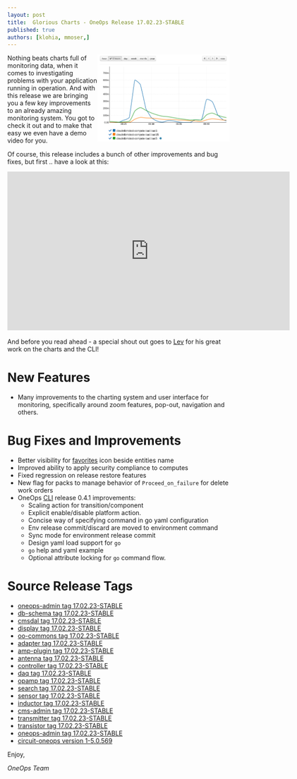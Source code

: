 ```yaml
---
layout: post
title:  Glorious Charts - OneOps Release 17.02.23-STABLE
published: true
authors: [klohia, mmoser,]
---
```


<img src="/assets/img/ui/monitors-chart.png" width="300" align="right"/> 

Nothing beats charts full of monitoring data, when it comes to investigating problems with your application running in
operation. And with this release we are bringing you a few key improvements to an already amazing monitoring system. 
You got to check it out and to make that easy we even have a demo video for you.

<!--more-->

Of course, this release includes a bunch of other improvements and bug fixes, but first .. have a look at this: 

<div class="video">
<iframe width="640" height="360" src="https://www.youtube.com/embed/mFeohNtc5Es" frameborder="0" allowfullscreen></iframe>
</div>

And before you read ahead - a special shout out goes to [Lev](https://github.com/lkhusid) for his great work on the 
charts and the CLI!

# New Features

* Many improvements to the charting system and user interface for monitoring, specifically around zoom features, 
pop-out, navigation and others. 

# Bug Fixes and Improvements

* Better visibility for [favorites](/user/general/favorites.html) icon beside entities name
* Improved ability to apply security compliance to computes
* Fixed regression on release restore features
* New flag for packs to manage behavior of `Proceed_on_failure` for delete work orders
* OneOps [CLI](https://github.com/oneops/cli) release 0.4.1 improvements:
  * Scaling action for transition/component
  * Explicit enable/disable platform action.
  * Concise way of specifying command in go yaml configuration
  * Env release commit/discard are moved to environment command
  * Sync mode for environment release commit
  * Design yaml load support for `go`
  * `go` help and yaml example
  * Optional attribute locking  for `go` command flow.

# Source Release Tags

- [oneops-admin tag 17.02.23-STABLE](https://github.com/oneops/oneops-admin/tree/17.02.23-STABLE)
- [db-schema tag 17.02.23-STABLE](https://github.com/oneops/db-schema/tree/17.02.23-STABLE)
- [cmsdal tag 17.02.23-STABLE](https://github.com/oneops/cmsdal/tree/17.02.23-STABLE)
- [display tag 17.02.23-STABLE](https://github.com/oneops/display/tree/17.02.23-STABLE)
- [oo-commons tag 17.02.23-STABLE](https://github.com/oneops/oo-commons/tree/17.02.23-STABLE)
- [adapter tag 17.02.23-STABLE](https://github.com/oneops/adapter/tree/17.02.23-STABLE)
- [amp-plugin tag 17.02.23-STABLE](https://github.com/oneops/amq-plugin/tree/17.02.23-STABLE)
- [antenna tag 17.02.23-STABLE](https://github.com/oneops/antenna/tree/17.02.23-STABLE)
- [controller tag 17.02.23-STABLE](https://github.com/oneops/controller/tree/17.02.23-STABLE)
- [daq tag 17.02.23-STABLE](https://github.com/oneops/daq/tree/17.02.23-STABLE)
- [opamp tag 17.02.23-STABLE](https://github.com/oneops/opamp/tree/17.02.23-STABLE)
- [search tag 17.02.23-STABLE](https://github.com/oneops/search/tree/17.02.23-STABLE)
- [sensor tag 17.02.23-STABLE](https://github.com/oneops/sensor/tree/17.02.23-STABLE)
- [inductor tag 17.02.23-STABLE](https://github.com/oneops/inductor/tree/17.02.23-STABLE)
- [cms-admin tag 17.02.23-STABLE](https://github.com/oneops/cms-admin/tree/17.02.23-STABLE)
- [transmitter tag 17.02.23-STABLE](https://github.com/oneops/transmitter/tree/17.02.23-STABLE)
- [transistor tag 17.02.23-STABLE](https://github.com/oneops/transistor/tree/17.02.23-STABLE)
- [oneops-admin tag 17.02.23-STABLE](https://github.com/oneops/oneops-admin/tree/17.02.23-STABLE)
- [circuit-oneops version 1-5.0.569](https://github.com/oneops/circuit-oneops-1/releases/tag/circuit-oneops-1-5.0.569)

Enjoy,

_OneOps Team_
